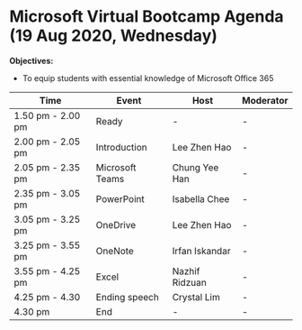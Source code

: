 # Microsoft Virtual Bootcamp Agenda (19 Aug 2020, Wednesday)


**Objectives:** 
- To equip students with essential knowledge of Microsoft Office 365

Time | Event | Host | Moderator
------- | ------- | ------- | -------
1.50 pm - 2.00 pm  | Ready | - | -
2.00 pm - 2.05 pm | Introduction | Lee Zhen Hao | -
2.05 pm - 2.35 pm  | Microsoft Teams | Chung Yee Han | -
2.35 pm - 3.05 pm  | PowerPoint | Isabella Chee | -
3.05 pm - 3.25 pm  | OneDrive | Lee Zhen Hao | -
3.25 pm - 3.55 pm  | OneNote | Irfan Iskandar | -
3.55 pm - 4.25 pm  | Excel | Nazhif Ridzuan | -
4.25 pm - 4.30 | Ending speech | Crystal Lim | -
4.30 pm | End | - | -

